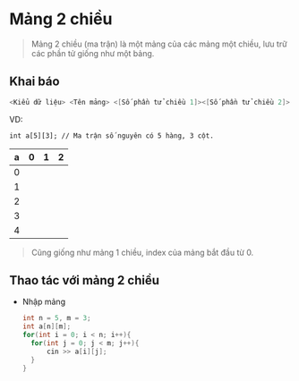 # Mảng 2 chiều
> Mảng 2 chiều (ma trận) là một mảng của các mảng một chiều, lưu trữ các phần tử giống như một bảng.
## Khai báo
```cpp
<Kiểu dữ liệu> <Tên mảng> <[Số phần tử chiều 1]><[Số phần tử chiều 2]>
```
VD:
```ccc
int a[5][3]; // Ma trận số nguyên có 5 hàng, 3 cột.
```
|a|0|1|2|
|---|---|---|---|
|0|
|1|
|2|
|3|
|4|
> Cũng giống như mảng 1 chiều, index của mảng bắt đầu từ 0.
## Thao tác với mảng 2 chiều
* Nhập mảng
  ```cpp
  int n = 5, m = 3;
  int a[n][m];
  for(int i = 0; i < n; i++){
    for(int j = 0; j < m; j++){
        cin >> a[i][j];
    }
  }
  ```
